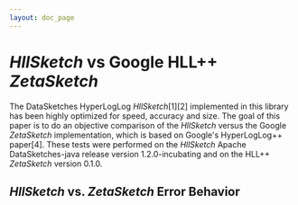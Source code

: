 ```yaml
---
layout: doc_page
---
```

<!--
    Licensed to the Apache Software Foundation (ASF) under one
    or more contributor license agreements.  See the NOTICE file
    distributed with this work for additional information
    regarding copyright ownership.  The ASF licenses this file
    to you under the Apache License, Version 2.0 (the
    "License"); you may not use this file except in compliance
    with the License.  You may obtain a copy of the License at

      http://www.apache.org/licenses/LICENSE-2.0

    Unless required by applicable law or agreed to in writing,
    software distributed under the License is distributed on an
    "AS IS" BASIS, WITHOUT WARRANTIES OR CONDITIONS OF ANY
    KIND, either express or implied.  See the License for the
    specific language governing permissions and limitations
    under the License.
-->
# *HllSketch* vs Google HLL++ *ZetaSketch*
The DataSketches HyperLogLog *HllSketch*\[1\]\[2\] implemented in this library has been highly optimized for speed, accuracy and size. The goal of this paper is to do an objective comparison of the *HllSketch* versus the Google *ZetaSketch* implementation, which is based on Google's HyperLogLog++ paper[4]. These tests were performed on the *HllSketch* Apache DataSketches-java release version 1.2.0-incubating and on the HLL++ *ZetaSketch* version 0.1.0.

## *HllSketch* vs. *ZetaSketch* Error Behavior
